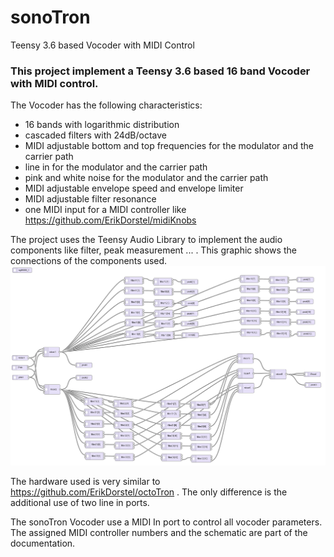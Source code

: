# sonoTron
Teensy 3.6 based Vocoder with MIDI Control
### This project implement a Teensy 3.6 based 16 band Vocoder with MIDI control.
The Vocoder has the following characteristics:
* 16 bands with logarithmic distribution
* cascaded filters with 24dB/octave
* MIDI adjustable bottom and top frequencies for the modulator and the carrier path
* line in for the modulator and the carrier path
* pink and white noise for the modulator and the carrier path
* MIDI adjustable envelope speed and envelope limiter
* MIDI adjustable filter resonance
* one MIDI input for a MIDI controller like https://github.com/ErikDorstel/midiKnobs

The project uses the Teensy Audio Library to implement the audio components like filter, peak measurement ... . This graphic shows the connections of the components used.
![image note found](https://raw.githubusercontent.com/ErikDorstel/sonoTron/master/documentation/ADT%20schematic.png)

The hardware used is very similar to https://github.com/ErikDorstel/octoTron . The only difference is the additional use of two line in ports.

The sonoTron Vocoder use a MIDI In port to control all vocoder parameters. The assigned MIDI controller numbers and the schematic are part of the documentation.
